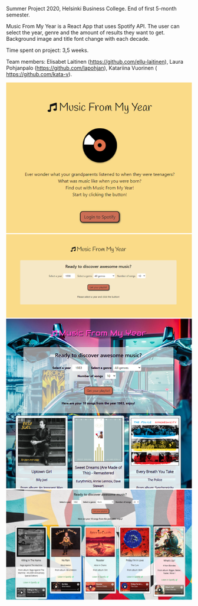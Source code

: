 Summer Project 2020, Helsinki Business College. End of first 5-month semester.

Music From My Year is a React App that uses Spotify API. The user can select the year, genre and the amount of results they want to get. Background image and title font change with each decade.

Time spent on project: 3,5 weeks.

Team members: Elisabet Laitinen (https://github.com/ellu-laitinen), Laura Pohjanpalo (https://github.com/lapohjan), Katariina Vuorinen ( https://github.com/kata-v).

![Landing page](my-music1.png)
![First search view](my-music2.png)
![Results view, example 1](my-music3.png)
![Results view, example 2](my-music4.png)
